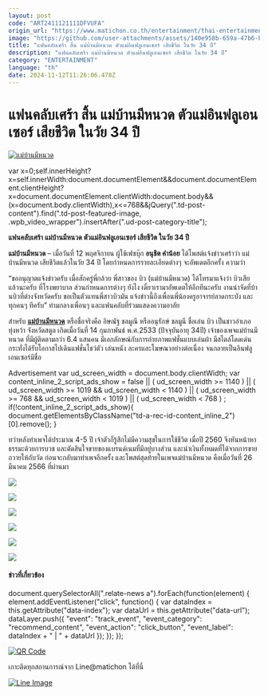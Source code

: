 ```yaml
---
layout: post
code: "ART2411121111DFVUFA"
origin_url: "https://www.matichon.co.th/entertainment/thai-entertainment/news_4895365"
image: "https://github.com/user-attachments/assets/140e958b-659a-47b6-bef1-376e46190d90"
title: "แฟนคลับเศร้า สิ้น แม่บ้านมีหนวด ตัวแม่อินฟลูเอนเซอร์ เสียชีวิต ในวัย 34 ปี"
description: "แฟนคลับเศร้า แม่บ้านมีหนวด ตัวแม่อินฟลูเอนเซอร์ เสียชีวิต ในวัย 34 ปี"
category: "ENTERTAINMENT"
language: "th"
date: 2024-11-12T11:26:06.478Z
---
```


# แฟนคลับเศร้า สิ้น แม่บ้านมีหนวด ตัวแม่อินฟลูเอนเซอร์ เสียชีวิต ในวัย 34 ปี

[![แม่บ้านมีหนวด](https://www.matichon.co.th/wp-content/uploads/2024/11/แม่บ้านมีหนวด_เสียชีวิต.jpg "แม่บ้านมีหนวด")](https://www.matichon.co.th/wp-content/uploads/2024/11/แม่บ้านมีหนวด_เสียชีวิต.jpg)

var x=0;self.innerHeight?x=self.innerWidth:document.documentElement&&document.documentElement.clientHeight?x=document.documentElement.clientWidth:document.body&&(x=document.body.clientWidth),x<=768&&jQuery(".td-post-content").find(".td-post-featured-image, .wpb\_video\_wrapper").insertAfter(".ud-post-category-title");

**แฟนคลับเศร้า แม่บ้านมีหนวด ตัวแม่อินฟลูเอนเซอร์ เสียชีวิต ในวัย 34 ปี**

**แม่บ้านมีหนวด** – เมื่อวันที่ 12 พฤศจิกายน ผู้ใช้เฟซบุ๊ก **อนุชิต คำน้อย** ได้โพสต์แจ้งข่าวเศร้าว่า แม่บ้านมีหนวด เสียชีวิตแล้วในวัย 34 ปี โดยกำหนดการรายละเอียดต่างๆ จะอัพเดตอีกครั้ง ความว่า

“ขออนุญาตแจ้งข่าวครับ เมื่อสักครู่พี่กล้วย พี่สาวของ บิว (แม่บ้านมีหนวด) ได้โทรมาแจ้งว่า บิวเสียแล้วนะครับ ที่โรงพยาบาล ส่วนกำหนดการต่างๆ ยังไง เดี๋ยวเรามาอัพเดตให้อีกทีนะครับ งานน่าจัดที่บ้านบิวที่ต่างจังหวัดครับ ขอเป็นตัวแทนพี่สาวบิวมัน แจ้งข่าวนี้ถึงเพื่อนพี่น้องครูอาจารย์ลาดกระบัง และทุกคนๆ ทีครับ” ท่ามกลางเพื่อนๆ และแฟนคลับที่ร่วมแสดงความอาลัย

สำหรับ [**แม่บ้านมีหนวด**](https://www.facebook.com/Maebanmeenuad) หรือชื่อจริงคือ อิษณัฐ ชลมูณี หรืออนุรักษ์ ชลมูนี ชื่อเล่น บิว เป็นชาวอำเภอทุ่งหว้า จังหวัดสตูล เกิดเมื่อวันที่ 14 กุมภาพันธ์ พ.ศ.2533 (ปัจจุบันอายุ 34ปี) เจ้าของเพจแม่บ้านมีหนวด ที่มีผู้ติดตามกว่า 6.4 แสนคน มีเอกลักษณ์กับการถ่ายภาพแฟชั่นแบบเล่นผ้า มีสไตล์โดดเด่น กระทั่งได้รับโอกาสไปเดินแฟชั่นโชว์ตัว เล่นหนัง ละครและโฆษณาอย่างต่อเนื่อง จนกลายเป็นอินฟลูเอนเซอร์มีชื่อ

Advertisement var ud\_screen\_width = document.body.clientWidth; var content\_inline\_2\_script\_ads\_show = false || ( ud\_screen\_width >= 1140 ) || ( ud\_screen\_width >= 1019 && ud\_screen\_width < 1140 ) || ( ud\_screen\_width >= 768 && ud\_screen\_width < 1019 ) || ( ud\_screen\_width < 768 ) ; if(!content\_inline\_2\_script\_ads\_show){ document.getElementsByClassName("td-a-rec-id-content\_inline\_2")\[0\].remove(); }

ทว่าหลังทำเพจได้ประมาณ 4-5 ปี เจ้าตัวก็รู้สึกไม่มีความสุขในการใช้ชีวิต เมื่อปี 2560 จึงหันหน้าหาธรรมะด้วยการบวช และตัดสินใจขายของแบรนด์เนมที่มีอยู่บางส่วน และนำเงินทั้งหมดที่ได้จากการขายถวายให้กับวัด ก่อนจะกลับมาทำเพจอีกครั้ง และโพสต์สุดท้ายในเพจแม่บ้านมีหนวด คือเมื่อวันที่ 26 มีนาคม 2566 ที่ผ่านมา

![](https://www.matichon.co.th/wp-content/uploads/2024/11/245366619_4423807551033243_1714533759781810860_n-1024x1024.jpg)

![](https://www.matichon.co.th/wp-content/uploads/2024/11/245141483_4423807571033241_2180886906448941917_n-1024x1024.jpg)

![](https://www.matichon.co.th/wp-content/uploads/2024/11/328138116_1343159173145508_1255363935759996699_n-1024x683.jpg)

![](https://www.matichon.co.th/wp-content/uploads/2024/11/336161999_1399947957424489_2589689383233602717_n-1024x576.jpg)

![](https://www.matichon.co.th/wp-content/uploads/2024/11/240521861_4295751980505468_6137511810961615701_n-1024x683.jpg)

![](https://www.matichon.co.th/wp-content/uploads/2024/11/199651808_4071548109592524_53861724940231193_n-1024x683.jpg)

#### ข่าวที่เกี่ยวข้อง

document.querySelectorAll(".relate-news a").forEach(function(element) { element.addEventListener("click", function() { var dataIndex = this.getAttribute("data-index"); var dataUrl = this.getAttribute("data-url"); dataLayer.push({ "event": "track\_event", "event\_category": "recommend\_content", "event\_action": "click\_button", "event\_label": dataIndex + " | " + dataUrl }); }); });

[![QR Code](https://www.matichon.co.th/wp-content/uploads/2023/07/wob1371z.jpg)](https://lin.ee/ht0nDxX)

เกาะติดทุกสถานการณ์จาก Line@matichon ได้ที่นี่

[![Line Image](https://www.matichon.co.th/wp-content/uploads/2023/07/th.png)](https://lin.ee/ht0nDxX)